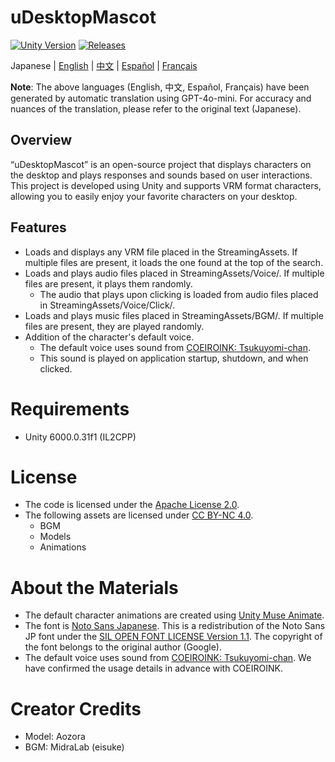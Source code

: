 # uDesktopMascot

[![Unity Version](https://img.shields.io/badge/Unity-6000.0%2B-blueviolet?logo=unity)](https://unity.com/releases/editor/archive)
[![Releases](https://img.shields.io/github/release/MidraLab/uDesktopMascot.svg)](https://github.com/MidraLab/uDesktopMascot/releases)

Japanese | [English](README_EN.md) | [中文](README_CN.md) | [Español](README_ES.md) | [Français](README_FR.md)

**Note**: The above languages (English, 中文, Español, Français) have been generated by automatic translation using GPT-4o-mini. For accuracy and nuances of the translation, please refer to the original text (Japanese).

## Overview

“uDesktopMascot” is an open-source project that displays characters on the desktop and plays responses and sounds based on user interactions. This project is developed using Unity and supports VRM format characters, allowing you to easily enjoy your favorite characters on your desktop.

## Features
* Loads and displays any VRM file placed in the StreamingAssets. If multiple files are present, it loads the one found at the top of the search.
* Loads and plays audio files placed in StreamingAssets/Voice/. If multiple files are present, it plays them randomly.
  * The audio that plays upon clicking is loaded from audio files placed in StreamingAssets/Voice/Click/.
* Loads and plays music files placed in StreamingAssets/BGM/. If multiple files are present, they are played randomly.
* Addition of the character's default voice.
  * The default voice uses sound from [COEIROINK: Tsukuyomi-chan](https://coeiroink.com/character/audio-character/tsukuyomi-chan).
  * This sound is played on application startup, shutdown, and when clicked.

# Requirements
* Unity 6000.0.31f1 (IL2CPP)

# License
* The code is licensed under the [Apache License 2.0](LICENSE).
* The following assets are licensed under [CC BY-NC 4.0](https://creativecommons.org/licenses/by-nc/4.0/).
  * BGM
  * Models
  * Animations

# About the Materials
* The default character animations are created using [Unity Muse Animate](https://muse.unity.com/ja-jp/explore).
* The font is [Noto Sans Japanese](https://fonts.google.com/noto/specimen/Noto+Sans+JP?lang=ja_Jpan). This is a redistribution of the Noto Sans JP font under the [SIL OPEN FONT LICENSE Version 1.1](https://fonts.google.com/noto/specimen/Noto+Sans+JP/license?lang=ja_Jpan). The copyright of the font belongs to the original author (Google).
* The default voice uses sound from [COEIROINK: Tsukuyomi-chan](https://coeiroink.com/character/audio-character/tsukuyomi-chan). We have confirmed the usage details in advance with COEIROINK.

# Creator Credits
* Model: Aozora
* BGM: MidraLab (eisuke)